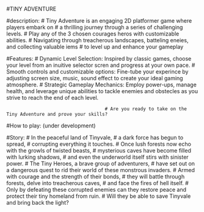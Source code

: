 #TINY ADVENTURE

#description: 
	# Tiny Adventure is an engaging 2D platformer game where players embark on
	# a thrilling journey through a series of challenging levels.
	# Play any of the 3 chosen courages heros with customizable abilities.
	# Navigating through treacherous landscapes, batteling eneies, and collecting valuable iems
	# to level up and enhance your gameplay
	
	
#Features:
	# Dynamic Level Selection: Inspired by classic games, choose your level from an inuitive selector scren and progress at your own pace.
	# Smooth controls and customizable options: Fine-tube your experince by adjusting screen size, music, sound effect to create your ideal gaming atmosphere.
	# Strategic Gameplay Mechanics: Employ power-ups, manage health, and leverage unique abilities to tackle enemies and obstecles as you strive to reach the end of each level.
										
										# Are you ready to take on the Tiny Adventure and prove your skills?

#How to play: (under development)
	



#Story:
	# In the peaceful land of Tinyvale, 
	# a dark force has begun to spread, 
	# corrupting everything it touches. 
	# Once lush forests now echo with the growls of twisted beasts, 
	# mysterious caves have become filled with lurking shadows, 
	# and even the underworld itself stirs with sinister power. 
	# The Tiny Heroes, a brave group of adventurers, 
	# have set out on a dangerous quest to rid their world of these monstrous invaders. 
	# Armed with courage and the strength of their bonds, 
	# they will battle through forests, delve into treacherous caves, 
	# and face the fires of hell itself. 
	# Only by defeating these corrupted enemies can they restore peace and protect their tiny homeland from ruin. 
	# Will they be able to save Tinyvale and bring back the light?